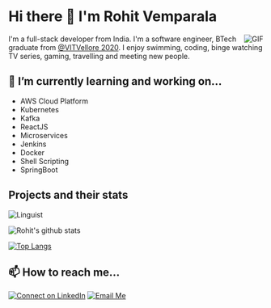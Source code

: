 # Hi there 👋 I'm Rohit Vemparala 

<img align="right" alt="GIF" src="https://media.giphy.com/media/LmNwrBhejkK9EFP504/source.gif" />

I'm a full-stack developer from India. I'm a software engineer, BTech graduate from [@VITVellore 2020](https://www.vit.ac.in). I enjoy swimming, coding, binge watching TV series, gaming, travelling and meeting new people.
## 🌱 I’m currently learning and working on...
- AWS Cloud Platform
- Kubernetes
- Kafka 
- ReactJS
- Microservices
- Jenkins
- Docker
- Shell Scripting
- SpringBoot

## Projects and their stats
![Linguist](https://github.com/RVKarmani/RVKarmani/workflows/Linguist/badge.svg)

![Rohit's github stats](https://github-readme-stats.vercel.app/api?username=rvkarmani&show_icons=true&theme=dark&hide=stars,prs)

[![Top Langs](https://github-readme-stats.vercel.app/api/top-langs/?username=rvkarmani&layout=compact)](https://github.com/rvkarmani/github-readme-stats)
## 📫 How to reach me...
[![Connect on LinkedIn](https://img.shields.io/badge/--linkedin?label=LinkedIn&logo=LinkedIn&style=social)](https://www.linkedin.com/in/rohit-vemparala) [![Email Me](https://img.shields.io/badge/--gmail?label=Gmail&logo=gmail&style=social)](mailto:vemparalarohit1998@gmail.com)

